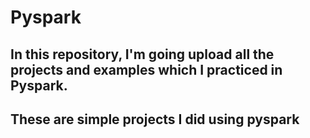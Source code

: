 # Pyspark

## In this repository, I'm going upload all the projects and examples which I practiced in Pyspark.

## These are simple projects I did using pyspark

